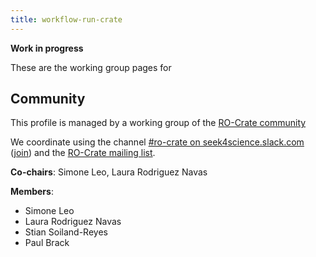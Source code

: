 ```yaml
---
title: workflow-run-crate
---
```


**Work in progress**

These are the working group pages for 


## Community

This profile is managed by a working group of the [RO-Crate community](https://www.researchobject.org/ro-crate/community.html)

We coordinate using the channel [#ro-crate on seek4science.slack.com](https://seek4science.slack.com/archives/C01LQQAAAS1) ([join](https://join.slack.com/t/seek4science/shared_invite/zt-csqh94qb-kf~kFbZxuHl1Hpxhbc8avw)) and the [RO-Crate mailing list](https://lists.elixir-europe.org/mailman/listinfo/ro-crate_elixir-europe.org).

**Co-chairs**: Simone Leo, Laura Rodriguez Navas

**Members**:
- Simone Leo
- Laura Rodriguez Navas
- Stian Soiland-Reyes
- Paul Brack
<!-- Rudolf Wittner -->


